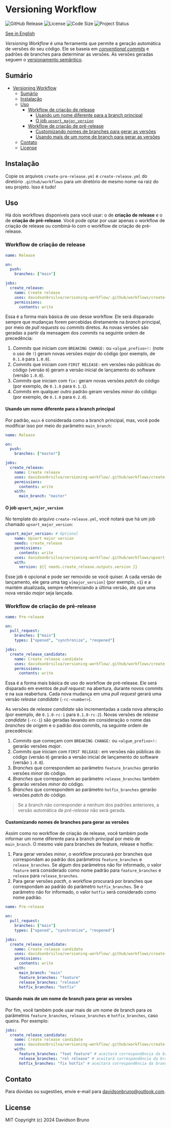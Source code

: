 # Versioning Workflow

![GitHub Release](https://img.shields.io/github/v/release/davidsonbrsilva/versioning-workflow)
![License](https://img.shields.io/github/license/davidsonbrsilva/versioning-workflow.svg)
![Code Size](https://img.shields.io/github/languages/code-size/davidsonbrsilva/versioning-workflow)
![Project Status](https://img.shields.io/badge/status-active-green.svg)

[See in English](README.md)

_Versioning Workflow_ é uma ferramenta que permite a geração automática de versões do seu código. Ele se baseia em [_conventional commits_](https://www.conventionalcommits.org/en/v1.0.0/) e padrões de branches para determinar as versões. As versões geradas seguem o [versionamento semântico](https://www.conventionalcommits.org/en/v1.0.0/).

## Sumário

- [Versioning Workflow](#versioning-workflow)
  - [Sumário](#sumário)
  - [Instalação](#instalação)
  - [Uso](#uso)
    - [Workflow de criação de release](#workflow-de-criação-de-release)
      - [Usando um nome diferente para a branch principal](#usando-um-nome-diferente-para-a-branch-principal)
      - [O job `upsert_major_version`](#o-job-upsert_major_version)
    - [Workflow de criação de pré-release](#workflow-de-criação-de-pré-release)
      - [Customizando nomes de branches para gerar as versões](#customizando-nomes-de-branches-para-gerar-as-versões)
      - [Usando mais de um nome de branch para gerar as versões](#usando-mais-de-um-nome-de-branch-para-gerar-as-versões)
  - [Contato](#contato)
  - [License](#license)

## Instalação

Copie os arquivos `create-pre-release.yml` e `create-release.yml` do diretório `.github/workflows` para um diretório de mesmo nome na raiz do seu projeto. Isso é tudo!

## Uso

Há dois workflows disponíveis para você usar: o de **criação de release** e o de **criação de pré-release**. Você pode optar por usar apenas o workflow de criação de release ou combiná-lo com o workflow de criação de pré-release.

### Workflow de criação de release

```yml
name: Release

on:
  push:
    branches: ["main"]

jobs:
  create_release:
    name: Create release
    uses: davidsonbrsilva/versioning-workflow/.github/workflows/create-release-template.yml@v1
    permissions:
      contents: write
```

Essa é a forma mais básica de uso desse workflow. Ele será disparado sempre que mudanças forem percebidas diretamente na _branch_ principal, por meio de _pull requests_ ou _commits_ diretos. As novas versões são geradas a partir da mensagem dos _commits_ na seguinte ordem de precedência:

1. _Commits_ que iniciam com `BREAKING CHANGE:` ou `<algum_prefixo>!:` (note o uso de `!`) geram novas versões _major_ do código (por exemplo, de `0.1.0` para `1.0.0`).
2. _Commits_ que iniciam com `FIRST RELEASE:` em versões não públicas do código (versão `0`) geram a versão inicial de lançamento do software (versão `1.0.0`).
3. _Commits_ que iniciam com `fix:` geram novas versões _patch_ do código (por exemplo, de `0.1.0` para `0.1.1`).
4. _Commits_ em qualquer outro padrão geram versões _minor_ do cóldigo (por exemplo, de `0.1.0` para `0.2.0`).

#### Usando um nome diferente para a branch principal

Por padrão, `main` é considerada como a branch principal, mas, você pode modificar isso por meio do parâmetro `main_branch`:

```yml
name: Release

on:
  push:
    branches: ["master"]

jobs:
  create_release:
    name: Create release
    uses: davidsonbrsilva/versioning-workflow/.github/workflows/create-release-template.yml@v1
    permissions:
      contents: write
    with:
      main_branch: "master"
```

#### O job `upsert_major_version`

No template do arquivo `create-release.yml`, você notará que há um job chamado `upsert_major_version`:

```yml
upsert_major_version: # Optional
    name: Upsert major version
    needs: create_release
    permissions:
      contents: write
    uses: davidsonbrsilva/versioning-workflow/.github/workflows/upsert-major-version-template.yml@v1
    with:
      version: ${{ needs.create_release.outputs.version }}
```

Esse job é opcional e pode ser removido se você quiser. A cada versão de lançamento, ele gera uma tag `v[major_version]` (por exemplo, `v1`) e a mantém atualizada, sempre referenciando a última versão, até que uma nova versão _major_ seja lançada.

### Workflow de criação de pré-release

```yml
name: Pre-release

on:
  pull_request:
    branches: ["main"]
    types: ["opened", "synchronize", "reopened"]

jobs:
  create_release_candidate:
    name: Create release candidate
    uses: davidsonbrsilva/versioning-workflow/.github/workflows/create-pre-release-template.yml@v1
    permissions:
      contents: write
```

Essa é a forma mais básica de uso do workflow de pré-release. Ele será disparado em eventos de _pull request_: na abertura, durante novos commits e na sua reabertura. Cada nova mudança em uma _pull request_ gerará uma versão _release candidate_ (`-rc-<number>`).

As versões de _release candidate_ são incrementadas a cada nova alteração (por exemplo, de `0.1.0-rc-1` para `0.1.0-rc-2`). Novas versões de _release candidate_ (`-rc-1`) são geradas levando em consideração o nome das _branches_ de origem e o padrão dos commits, na seguinte ordem de precedência:

1. _Commits_ que começam com `BREAKING CHANGE:` ou `<algum_prefixo>!:` gerarão versões _major_.
2. _Commits_ que iniciam com `FIRST RELEASE:` em versões não públicas do código (versão `0`) gerarão a versão inicial de lançamento do software (versão `1.0.0`).
3. _Branches_ que correspondem ao parâmetro `feature_branches` gerarão versões _minor_ do código.
4. _Branches_ que correspondem ao parâmetro `release_branches` também gerarão versões _minor_ do código.
5. _Branches_ que correspondem ao parâmetro `hotfix_branches` gerarão versões _patch_ do código.

> Se a branch não corresponder a nenhum dos padrões anteriores, a versão automática de _pré-release_ não será gerada.

#### Customizando nomes de branches para gerar as versões

Assim como no workflow de criação de release, você também pode informar um nome diferente para a branch principal por meio de `main_branch`. O mesmo vale para branches de feature, release e hotfix:

1. Para gerar versões _minor_, o workflow procurará por branches que correspondam ao padrão dos parâmetros `feature_branches` e `release_branches`. Se algum dos parâmetros não for informado, o valor `feature` será considerado como nome padrão para `feature_branches` e `release` para `release_branches`.
2. Para gerar versões _pacth_, o workflow procurará por branches que correspondam ao padrão do parâmetro `hotfix_branches`. Se o parâmetro não for informado, o valor `hotfix` será considerado como nome padrão.

```yml
name: Pre-release

on:
  pull_request:
    branches: ["main"]
    types: ["opened", "synchronize", "reopened"]

jobs:
  create_release_candidate:
    name: Create release candidate
    uses: davidsonbrsilva/versioning-workflow/.github/workflows/create-pre-release-template.yml@v1
    permissions:
      contents: write
    with:
      main_branch: "main"
      feature_branches: "feature"
      release_branches: "release"
      hotfix_branches: "hotfix"
```

#### Usando mais de um nome de branch para gerar as versões

Por fim, você também pode usar mais de um nome de branch para os parâmetros `feature_branches`, `release_branches` e `hotfix_branches`, caso queira. Por exemplo:

```yml
jobs:
  create_release_candidate:
    name: Create release candidate
    uses: davidsonbrsilva/versioning-workflow/.github/workflows/create-pre-release-template.yml@v1
    with:
      feature_branches: "feat feature" # aceitará correspondência da branch de origem tanto para 'feat' quanto para 'feature'
      release_branches: "rel release" # aceitará correspondência da branch de origem tanto para 'rel' quanto para 'release'
      hotfix_branches: "fix hotfix" # aceitará correspondência da branch de origem tanto para 'fix' quanto para 'hotfix'
```

## Contato

Para dúvidas ou sugestões, envie e-mail para <davidsonbruno@outlook.com>.

## License

MIT Copyright (c) 2024 Davidson Bruno
